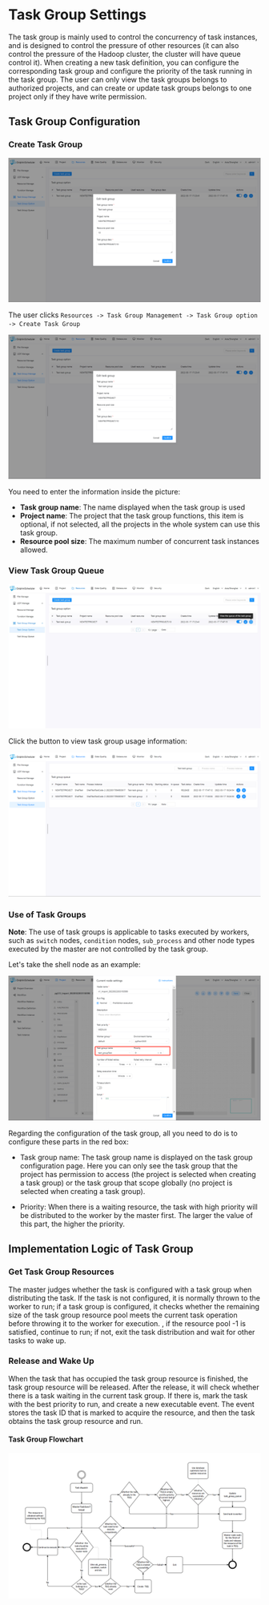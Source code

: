 # Task Group Settings

The task group is mainly used to control the concurrency of task instances, and is designed to control the pressure of other resources (it can also control the pressure of the Hadoop cluster, the cluster will have queue control it). When creating a new task definition, you can configure the corresponding task group and configure the priority of the task running in the task group. The user can only view the task groups belongs to authorized projects, and can create or update task groups belongs to one project only if they have write permission.

## Task Group Configuration

### Create Task Group

![create-taskGroup](../../../../img/new_ui/dev/resource/create-taskGroup.png)

The user clicks `Resources -> Task Group Management -> Task Group option -> Create Task Group`

![create-taskGroup](../../../../img/new_ui/dev/resource/create-taskGroup.png)

You need to enter the information inside the picture:

- **Task group name**: The name displayed when the task group is used
- **Project name**: The project that the task group functions, this item is optional, if not selected, all the projects in the whole system can use this task group.
- **Resource pool size**: The maximum number of concurrent task instances allowed.

### View Task Group Queue

![view-queue](../../../../img/new_ui/dev/resource/view-queue.png)

Click the button to view task group usage information:

![view-queue](../../../../img/new_ui/dev/resource/view-groupQueue.png)

### Use of Task Groups

**Note**: The use of task groups is applicable to tasks executed by workers, such as `switch` nodes, `condition` nodes, `sub_process` and other node types executed by the master are not controlled by the task group.

Let's take the shell node as an example:

![use-queue](../../../../img/new_ui/dev/resource/use-queue.png)

Regarding the configuration of the task group, all you need to do is to configure these parts in the red box:

- Task group name: The task group name is displayed on the task group configuration page. Here you can only see the task group that the project has permission to access (the project is selected when creating a task group) or the task group that scope globally (no project is selected when creating a task group).

- Priority: When there is a waiting resource, the task with high priority will be distributed to the worker by the master first. The larger the value of this part, the higher the priority.

## Implementation Logic of Task Group

### Get Task Group Resources

The master judges whether the task is configured with a task group when distributing the task. If the task is not configured, it is normally thrown to the worker to run; if a task group is configured, it checks whether the remaining size of the task group resource pool meets the current task operation before throwing it to the worker for execution. , if the resource pool -1 is satisfied, continue to run; if not, exit the task distribution and wait for other tasks to wake up.

### Release and Wake Up

When the task that has occupied the task group resource is finished, the task group resource will be released. After the release, it will check whether there is a task waiting in the current task group. If there is, mark the task with the best priority to run, and create a new executable event. The event stores the task ID that is marked to acquire the resource, and then the task obtains the task group resource and run.

#### Task Group Flowchart

![task_group](../../../../img/task_group_process.png)

